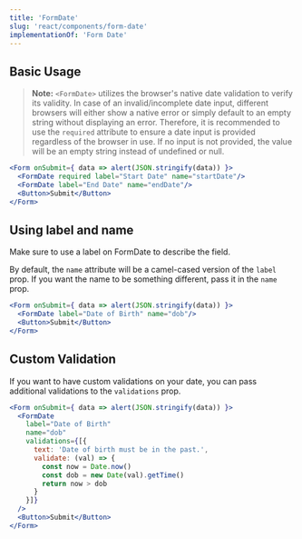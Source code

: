 ```yaml
---
title: 'FormDate'
slug: 'react/components/form-date'
implementationOf: 'Form Date'
---
```


## Basic Usage

> **Note:** `<FormDate>` utilizes the browser's native date validation to verify its validity. In case of an invalid/incomplete date input, different browsers will either show a native error or simply default to an empty string without displaying an error. Therefore, it is recommended to use the `required` attribute to ensure a date input is provided regardless of the browser in use. If no input is not provided, the value will be an empty string instead of undefined or null.

```jsx
<Form onSubmit={ data => alert(JSON.stringify(data)) }>
  <FormDate required label="Start Date" name="startDate"/>
  <FormDate label="End Date" name="endDate"/>
  <Button>Submit</Button>
</Form>
```

## Using label and name

Make sure to use a label on FormDate to describe the field.

By default, the `name` attribute will be a camel-cased version of the `label` prop.
If you want the name to be something different, pass it in the `name` prop.
```jsx
<Form onSubmit={ data => alert(JSON.stringify(data)) }>
  <FormDate label="Date of Birth" name="dob"/>
  <Button>Submit</Button>
</Form>
```

## Custom Validation

If you want to have custom validations on your date, you can pass additional validations to the
`validations` prop.
```jsx
<Form onSubmit={ data => alert(JSON.stringify(data)) }>
  <FormDate
    label="Date of Birth"
    name="dob"
    validations={[{
      text: 'Date of birth must be in the past.',
      validate: (val) => {
        const now = Date.now()
        const dob = new Date(val).getTime()
        return now > dob
      }
    }]}
  />
  <Button>Submit</Button>
</Form>
```